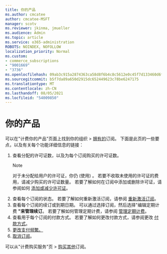 ```yaml
---
title: 你的产品
ms.author: cmcatee
author: cmcatee-MSFT
manager: scotv
ms.reviewer: jkinma, jmueller
ms.audience: Admin
ms.topic: article
ms.service: o365-administration
ROBOTS: NOINDEX, NOFOLLOW
localization_priority: Normal
ms.custom:
- commerce_subscriptions
- "9001669"
- "3736"
ms.openlocfilehash: 09ab3c915a2874363ca58d8f6b4c8c5612e0c45f7d133460d6fc61bfacc8ab4f
ms.sourcegitcommit: b5f7da89a650d2915dc652449623c78be6247175
ms.translationtype: MT
ms.contentlocale: zh-CN
ms.lasthandoff: 08/05/2021
ms.locfileid: "54009850"
---
```

# <a name="your-products"></a>你的产品

可以在"计费你的产品"页面上找到你的组织  >  [拥有的](https://go.microsoft.com/fwlink/p/?linkid=842054)订阅。 下面是此页的一些要点，以及有关每个功能详细信息的链接：

1. 查看分配的许可证数，以及为每个订阅购买的许可证数。
    > [!NOTE]
    > 对于未分配给用户的许可证，你仍 (使用) 。 若要不收取未使用的许可证的费用，请减少购买的许可证数量。 若要了解如何在订阅中添加或删除许可证，请参阅如何 [添加或减少许可证](https://docs.microsoft.com/alchemyinsights/how-to-add-or-reduce-licenses)。
2. 查看每个订阅的状态。 若要了解如何重新激活订阅，请参阅 [重新激活订阅](reactivate-your-subscription.md)。
3. 查看每个订阅的续订或到期日期。 可以通过选择订阅，然后选择"编辑定期计费 **"来管理续订**。 若要了解如何管理定期计费，请参阅 [管理定期计费](manage-auto-renewal.md)。
4. 查看用于每个订阅的付款方式。 若要了解如何更改付款方式，请参阅更改 [付款方式](change-payment-method.md)。
5. [更改支付频繁。](change-how-often-you-pay.md)
6. [取消订阅](https://go.microsoft.com/fwlink/?linkid=2119113)。

可以从"计费购买服务"页  >  [购买其他](https://go.microsoft.com/fwlink/p/?linkid=868433)订阅。